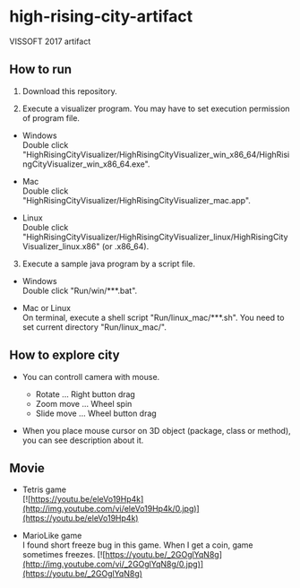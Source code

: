 # high-rising-city-artifact
VISSOFT 2017 artifact

## How to run

1. Download this repository.

2. Execute a visualizer program. You may have to set execution permission of program file.

  * Windows  
    Double click "HighRisingCityVisualizer/HighRisingCityVisualizer_win_x86_64/HighRisingCityVisualizer_win_x86_64.exe".

  * Mac  
    Double click "HighRisingCityVisualizer/HighRisingCityVisualizer_mac.app".

  * Linux  
    Double click "HighRisingCityVisualizer/HighRisingCityVisualizer_linux/HighRisingCityVisualizer_linux.x86" (or .x86_64).

3. Execute a sample java program by a script file.

  * Windows  
    Double click "Run/win/***.bat".

  * Mac or Linux  
    On terminal, execute a shell script "Run/linux_mac/***.sh". You need to set current directory "Run/linux_mac/".

## How to explore city

* You can controll camera with mouse.
  * Rotate ... Right button drag
  * Zoom move ... Wheel spin
  * Slide move ... Wheel button drag

* When you place mouse cursor on 3D object (package, class or method), you can see description about it.

## Movie

* Tetris game  
[![https://youtu.be/eleVo19Hp4k](http://img.youtube.com/vi/eleVo19Hp4k/0.jpg)](https://youtu.be/eleVo19Hp4k)

* MarioLike game  
I found short freeze bug in this game. When I get a coin, game sometimes freezes.
[![https://youtu.be/_2GOglYqN8g](http://img.youtube.com/vi/_2GOglYqN8g/0.jpg)](https://youtu.be/_2GOglYqN8g)

